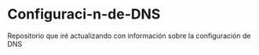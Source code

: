 # Configuraci-n-de-DNS
Repositorio que iré actualizando con información sobre la configuración de DNS
